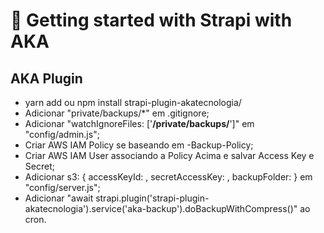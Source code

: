 # 🚀 Getting started with Strapi with AKA

## AKA Plugin
- yarn add ou npm install strapi-plugin-akatecnologia/
- Adicionar "private/backups/*" em .gitignore;
- Adicionar "watchIgnoreFiles: ['****/private/backups/****']" em "config/admin.js";
- Criar AWS IAM Policy se baseando em <Cliente>-Backup-Policy;
- Criar AWS IAM User associando a Policy Acima e salvar Access Key e Secret;
- Adicionar s3: { 
    accessKeyId: <accessKey>,
    secretAccessKey: <secretKey>,
    backupFolder:<backupFolder> 
  } em "config/server.js";
- Adicionar "await strapi.plugin('strapi-plugin-akatecnologia').service('aka-backup').doBackupWithCompress()" ao cron.